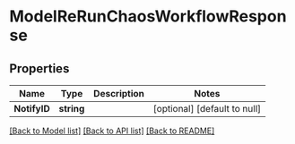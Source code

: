 # ModelReRunChaosWorkflowResponse

## Properties
Name | Type | Description | Notes
------------ | ------------- | ------------- | -------------
**NotifyID** | **string** |  | [optional] [default to null]

[[Back to Model list]](../README.md#documentation-for-models) [[Back to API list]](../README.md#documentation-for-api-endpoints) [[Back to README]](../README.md)

